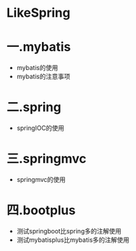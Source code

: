 # LikeSpring
# 一.mybatis
+ mybatis的使用
+ mybatis的注意事项
# 二.spring
+ springIOC的使用
# 三.springmvc
+ springmvc的使用
# 四.bootplus
+ 测试springboot比spring多的注解使用
+ 测试mybatisplus比mybatis多的注解使用